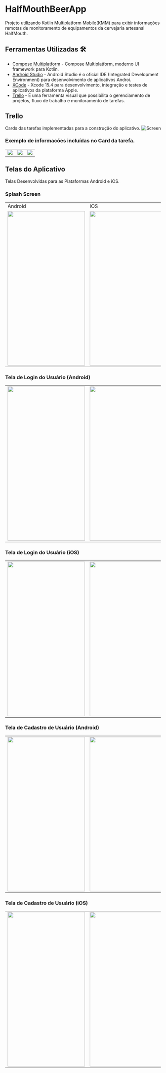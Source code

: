 # HalfMouthBeerApp

Projeto utilizando Kotlin Multiplatform Mobile(KMM) para exibir informações remotas de monitoramento
de equipamentos da cervejaria artesanal HalfMouth.

## Ferramentas Utilizadas 🛠
- [Compose Multiplatform](https://github.com/JetBrains/compose-multiplatform) - Compose Multiplatform, moderno UI framework para Kotlin.
- [Android Studio](https://developer.android.com/studio/intro) - Android Studio é o oficial IDE (Integrated Development Environment) para desenvolvimento de aplicativos Androi.
- [XCode](https://developer.apple.com/xcode/) - Xcode 15.4 para desenvolvimento, integração e testes de aplicativos da plataforma Apple.
- [Trello](https://trello.com/b/Jz2V5Q2t/aplicativo-half-mouth) - É uma ferramenta visual que possibilita o gerenciamento de projetos, fluxo de trabalho e monitoramento de tarefas.

## Trello
Cards das tarefas implementadas para a construção do aplicativo.
![Screen](screen/Trello/QuadroTrello.png)

### Exemplo de informacões incluídas no Card da tarefa.
<table>
  <tr>
    <td><img src="screen/Trello/CardTrello_1.png"></td>
    <td><img src="screen/Trello/CardTrello_2.png"></td>
    <td><img src="screen/Trello/CardTrello_3.png"></td>
  </tr>
</table>

## Telas do Aplicativo
Telas Desenvolvidas para as Plataformas Android e iOS.

### Splash Screen
<table>
  <tr>
     <td>Android</td>
     <td>iOS</td>
  </tr>
  <tr>
    <td><img src="screen/android/splash-screen/splash-screen.png" width=250 height=500></td>
    <td><img src="screen/iOS/splash-screen/splash-screen-ios.png" width=250 height=500></td>
  </tr>
</table>

### Tela de Login do Usuário (Android)
<table>
  <tr>
    <td><img src="screen/android/login/login.png" width=250 height=500></td>
    <td><img src="screen/android/login/login-complete-fields.png" width=250 height=500></td>
    <td><img src="screen/android/login/login-fields-error.png" width=250 height=500></td>
    <td><img src="screen/android/login/login-progress-bar.png" width=250 height=500></td>
  </tr>
</table>

### Tela de Login do Usuário (iOS)
<table>
  <tr>
    <td><img src="screen/iOS/login/login-ios.png" width=250 height=500></td>
    <td><img src="screen/iOS/login/login-complete-ios.png" width=250 height=500></td>
    <td><img src="screen/iOS/login/login-fields-error-ios.png" width=250 height=500></td>
    <td><img src="screen/iOS/login/login-progress-bar-ios.png" width=250 height=500></td>
  </tr>
</table>

### Tela de Cadastro de Usuário (Android)
<table>
  <tr>
    <td><img src="screen/android/sign-in/sign-in-android.png" width=250 height=500></td>
    <td><img src="screen/android/sign-in/sign-in-complete-fields.png" width=250 height=500></td>
    <td><img src="screen/android/sign-in/sign-in-error-fields.png" width=250 height=500></td>
    <td><img src="screen/android/sign-in/sign-in-progress-bar.png" width=250 height=500></td>
  </tr>
</table>

### Tela de Cadastro de Usuário (iOS)
<table>
  <tr>
    <td><img src="screen/iOS/sign-in/sign-in-ios.png" width=250 height=500></td>
    <td><img src="screen/iOS/sign-in/sign-in-complete-ios.png" width=250 height=500></td>
    <td><img src="screen/iOS/sign-in/sign-in-error-fields-ios.png" width=250 height=500></td>
    <td><img src="screen/iOS/sign-in/sign-in-progress-bar-ios.png" width=250 height=500></td>
  </tr>
</table>
